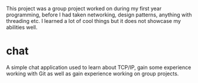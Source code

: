 This project was a group project worked on during my first year programming, before I had taken networking, design patterns, anything with threading etc. I learned a lot of cool things but it does not showcase my abilities well.

# chat
A simple chat application used to learn about TCP/IP, gain some experience working with Git as well as gain experience working on group projects.


